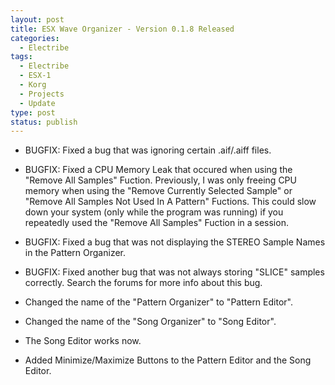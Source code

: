 ```yaml
---
layout: post
title: ESX Wave Organizer - Version 0.1.8 Released
categories:
  - Electribe
tags:
  - Electribe
  - ESX-1
  - Korg
  - Projects
  - Update
type: post
status: publish
---
```


- BUGFIX: Fixed a bug that was ignoring certain .aif/.aiff files.

- BUGFIX: Fixed a CPU Memory Leak that occured when using the "Remove All Samples"
  Fuction. Previously, I was only freeing CPU memory when using the
  "Remove Currently Selected Sample" or "Remove All Samples Not Used In A Pattern"
  Fuctions. This could slow down your system (only while the program was running)
  if you repeatedly used the "Remove All Samples" Fuction in a session.

- BUGFIX: Fixed a bug that was not displaying the STEREO Sample Names in the Pattern Organizer.

- BUGFIX: Fixed another bug that was not always storing "SLICE" samples correctly.
  Search the forums for more info about this bug.

- Changed the name of the "Pattern Organizer" to "Pattern Editor".

- Changed the name of the "Song Organizer" to "Song Editor".

- The Song Editor works now.

- Added Minimize/Maximize Buttons to the Pattern Editor and the Song Editor.
